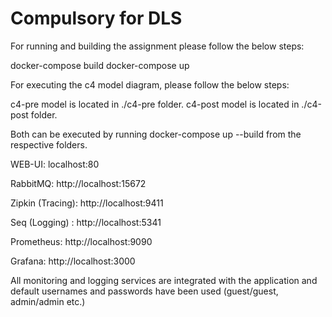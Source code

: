 # Compulsory for DLS

For running and building the assignment please follow the below steps:

docker-compose build
docker-compose up

For executing the c4 model diagram, please follow the below steps:

c4-pre model is located in ./c4-pre folder. 
c4-post model is located in ./c4-post folder.

Both can be executed by running docker-compose up --build from the respective folders.

WEB-UI: localhost:80

RabbitMQ: http://localhost:15672

Zipkin (Tracing): http://localhost:9411

Seq (Logging) : http://localhost:5341

Prometheus:  http://localhost:9090

Grafana:  http://localhost:3000

All monitoring and logging services are integrated with the application and default usernames 
and passwords have been used (guest/guest, admin/admin etc.)
